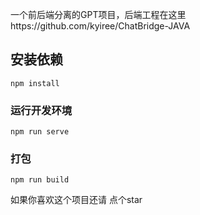 一个前后端分离的GPT项目，后端工程在这里https://github.com/kyiree/ChatBridge-JAVA

## 安装依赖
```
npm install
```

### 运行开发环境
```
npm run serve
```

### 打包
```
npm run build
```

如果你喜欢这个项目还请 点个star
